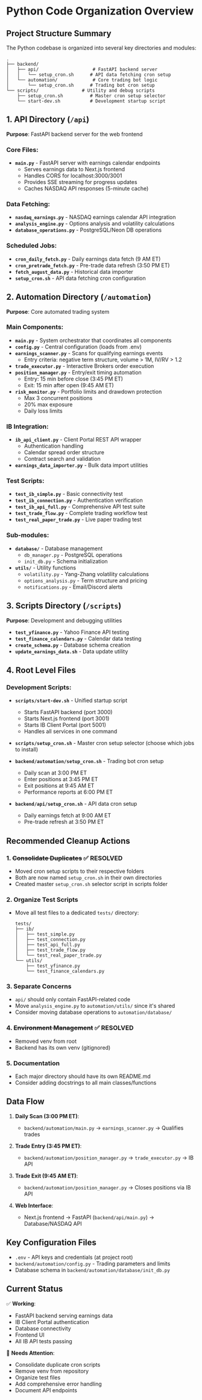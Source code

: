 # Python Code Organization Overview

## Project Structure Summary

The Python codebase is organized into several key directories and modules:

```
.
├── backend/
│   ├── api/                    # FastAPI backend server
│   │   └── setup_cron.sh      # API data fetching cron setup
│   └── automation/             # Core trading bot logic
│       └── setup_cron.sh      # Trading bot cron setup
└── scripts/                # Utility and debug scripts
    ├── setup_cron.sh          # Master cron setup selector
    └── start-dev.sh           # Development startup script
```

## 1. API Directory (`/api`)
**Purpose**: FastAPI backend server for the web frontend

### Core Files:
- **`main.py`** - FastAPI server with earnings calendar endpoints
  - Serves earnings data to Next.js frontend
  - Handles CORS for localhost:3000/3001
  - Provides SSE streaming for progress updates
  - Caches NASDAQ API responses (5-minute cache)

### Data Fetching:
- **`nasdaq_earnings.py`** - NASDAQ earnings calendar API integration
- **`analysis_engine.py`** - Options analysis and volatility calculations
- **`database_operations.py`** - PostgreSQL/Neon DB operations

### Scheduled Jobs:
- **`cron_daily_fetch.py`** - Daily earnings data fetch (9 AM ET)
- **`cron_pretrade_fetch.py`** - Pre-trade data refresh (3:50 PM ET)
- **`fetch_august_data.py`** - Historical data importer
- **`setup_cron.sh`** - API data fetching cron configuration

## 2. Automation Directory (`/automation`)
**Purpose**: Core automated trading system

### Main Components:
- **`main.py`** - System orchestrator that coordinates all components
- **`config.py`** - Central configuration (loads from .env)
- **`earnings_scanner.py`** - Scans for qualifying earnings events
  - Entry criteria: negative term structure, volume > 1M, IV/RV > 1.2
- **`trade_executor.py`** - Interactive Brokers order execution
- **`position_manager.py`** - Entry/exit timing automation
  - Entry: 15 min before close (3:45 PM ET)
  - Exit: 15 min after open (9:45 AM ET)
- **`risk_monitor.py`** - Portfolio limits and drawdown protection
  - Max 3 concurrent positions
  - 20% max exposure
  - Daily loss limits

### IB Integration:
- **`ib_api_client.py`** - Client Portal REST API wrapper
  - Authentication handling
  - Calendar spread order structure
  - Contract search and validation
- **`earnings_data_importer.py`** - Bulk data import utilities

### Test Scripts:
- **`test_ib_simple.py`** - Basic connectivity test
- **`test_ib_connection.py`** - Authentication verification  
- **`test_ib_api_full.py`** - Comprehensive API test suite
- **`test_trade_flow.py`** - Complete trading workflow test
- **`test_real_paper_trade.py`** - Live paper trading test

### Sub-modules:
- **`database/`** - Database management
  - `db_manager.py` - PostgreSQL operations
  - `init_db.py` - Schema initialization
- **`utils/`** - Utility functions
  - `volatility.py` - Yang-Zhang volatility calculations
  - `options_analysis.py` - Term structure and pricing
  - `notifications.py` - Email/Discord alerts

## 3. Scripts Directory (`/scripts`)
**Purpose**: Development and debugging utilities

- **`test_yfinance.py`** - Yahoo Finance API testing
- **`test_finance_calendars.py`** - Calendar data testing
- **`create_schema.py`** - Database schema creation
- **`update_earnings_data.sh`** - Data update utility

## 4. Root Level Files

### Development Scripts:
- **`scripts/start-dev.sh`** - Unified startup script
  - Starts FastAPI backend (port 3000)
  - Starts Next.js frontend (port 3001)
  - Starts IB Client Portal (port 5001)
  - Handles all services in one command

- **`scripts/setup_cron.sh`** - Master cron setup selector (choose which jobs to install)
- **`backend/automation/setup_cron.sh`** - Trading bot cron setup
  - Daily scan at 3:00 PM ET
  - Enter positions at 3:45 PM ET
  - Exit positions at 9:45 AM ET
  - Performance reports at 6:00 PM ET
- **`backend/api/setup_cron.sh`** - API data cron setup
  - Daily earnings fetch at 9:00 AM ET
  - Pre-trade refresh at 3:50 PM ET

## Recommended Cleanup Actions

### 1. ~~Consolidate Duplicates~~ ✅ RESOLVED
- Moved cron setup scripts to their respective folders
- Both are now named `setup_cron.sh` in their own directories
- Created master `setup_cron.sh` selector script in scripts folder

### 2. Organize Test Scripts
- Move all test files to a dedicated `tests/` directory:
  ```
  tests/
  ├── ib/
  │   ├── test_simple.py
  │   ├── test_connection.py
  │   ├── test_api_full.py
  │   ├── test_trade_flow.py
  │   └── test_real_paper_trade.py
  └── utils/
      ├── test_yfinance.py
      └── test_finance_calendars.py
  ```

### 3. Separate Concerns
- `api/` should only contain FastAPI-related code
- Move `analysis_engine.py` to `automation/utils/` since it's shared
- Consider moving database operations to `automation/database/`

### 4. ~~Environment Management~~ ✅ RESOLVED
- Removed venv from root
- Backend has its own venv (gitignored)

### 5. Documentation
- Each major directory should have its own README.md
- Consider adding docstrings to all main classes/functions

## Data Flow

1. **Daily Scan (3:00 PM ET)**:
   - `backend/automation/main.py` → `earnings_scanner.py` → Qualifies trades

2. **Trade Entry (3:45 PM ET)**:
   - `backend/automation/position_manager.py` → `trade_executor.py` → IB API

3. **Trade Exit (9:45 AM ET)**:
   - `backend/automation/position_manager.py` → Closes positions via IB API

4. **Web Interface**:
   - Next.js frontend → FastAPI (`backend/api/main.py`) → Database/NASDAQ API

## Key Configuration Files

- `.env` - API keys and credentials (at project root)
- `backend/automation/config.py` - Trading parameters and limits
- Database schema in `backend/automation/database/init_db.py`

## Current Status

✅ **Working**:
- FastAPI backend serving earnings data
- IB Client Portal authentication
- Database connectivity
- Frontend UI
- All IB API tests passing

🔧 **Needs Attention**:
- Consolidate duplicate cron scripts
- Remove venv from repository
- Organize test files
- Add comprehensive error handling
- Document API endpoints